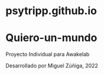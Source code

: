 # psytripp.github.io

# Quiero-un-mundo

Proyecto Individual para Awakelab

Desarrollado por Miguel Zúñiga, 2022
